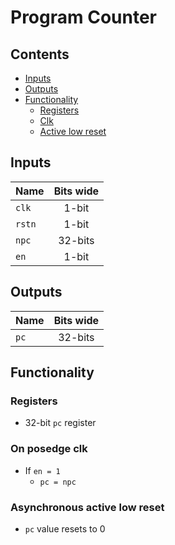 # Program Counter #

## Contents
* [Inputs](#inputs)
* [Outputs](#outputs)
* [Functionality](#functionality)
  * [Registers](#registers)
  * [Clk](#on-posedge-clk)
  * [Active low reset](#asynchronous-active-low-reset)

## Inputs
|Name|Bits wide|
|:---|:---:|
|```clk```|1-bit|
|```rstn```|1-bit|
|```npc```|32-bits|
|```en```|1-bit|

## Outputs
|Name|Bits wide|
|:---|:---:|
|```pc```|32-bits|

## Functionality
### Registers
  - 32-bit ```pc``` register
### On posedge clk
 - If ```en = 1```
   - ```pc = npc```
### Asynchronous active low reset
  - ```pc``` value resets to 0
